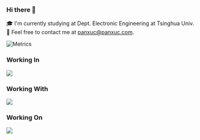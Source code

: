 ### Hi there 👋

🎓 I'm currently studying at Dept. Electronic Engineering at Tsinghua Univ.\
🌱 Feel free to contact me at panxuc@panxuc.com.

![Metrics](https://cdn.jsdelivr.net/gh/Panxuc/Panxuc@latest/github-metrics.svg)

### Working In

![](https://skillicons.dev/icons?i=c,cpp,cs,java,python,js,ts,react,matlab)

### Working With

![](https://skillicons.dev/icons?i=arduino,dotnet,flask,godot,pytorch,sklearn,tensorflow,unity)

### Working On

![](https://skillicons.dev/icons?i=arch,debian,linux,raspberrypi,ubuntu,windows)
